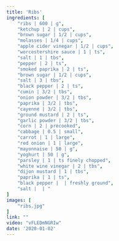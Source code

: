 ```yaml
---
title: 'Ribs'
ingredients: [
    "ribs | 600 | g",
    "ketchup | 2 | cups",
    "brown sugar | 1/2 | cups",
    "molasses | 1/4 | cups",
    "apple cider vinegar | 1/2 | cups",
    "worcestershire sauce | 1 | ts",
    "salt | 1 | tbs",
    "pepper | 2 | ts",
    "smoked paprika | 2 | ts",
    "brown sugar | 1/2 | cups",
    "salt | 3 | tbs",
    "black pepper | 2 | ts",
    "cumin | 3/2 | tbs",
    "onion powder | 3/2 | tbs",
    "paprika | 3/2 | tbs",
    "cayenne | 3/2 | tbs",
    "ground mustard | 2 | ts",
    "garlic powder | 3/2 | tbs",
    "corn | 2 | precooked",
    "cabbage | 0.5 | small",
    "carrot | 1 | large",
    "red onion | 1 | large",
    "mayonnaise | 50 | g",
    "yoghurt | 50 | g",
    "parsley | 1 | ts finely chopped",
    "white wine vinegar | 2 | tbs",
    "dijon mustard | 1 | tbs",
    "paprika | 1 | ts",
    "black pepper |  | freshly ground",
    "salt |  | "
]
images: [
    "ribs.jpg"
]
link: ""
video: "vFLEDmNGRIw"
date: '2020-01-02'
---
```


